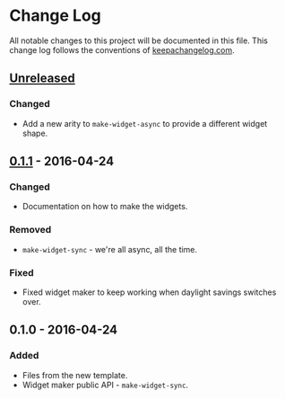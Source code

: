 # Change Log
All notable changes to this project will be documented in this file. This change log follows the conventions of [keepachangelog.com](http://keepachangelog.com/).

## [Unreleased][unreleased]
### Changed
- Add a new arity to `make-widget-async` to provide a different widget shape.

## [0.1.1] - 2016-04-24
### Changed
- Documentation on how to make the widgets.

### Removed
- `make-widget-sync` - we're all async, all the time.

### Fixed
- Fixed widget maker to keep working when daylight savings switches over.

## 0.1.0 - 2016-04-24
### Added
- Files from the new template.
- Widget maker public API - `make-widget-sync`.

[unreleased]: https://github.com/your-name/kana/compare/0.1.1...HEAD
[0.1.1]: https://github.com/your-name/kana/compare/0.1.0...0.1.1
